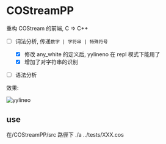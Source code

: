 # COStreamPP
重构 COStream 的前端, C => C++

- [ ] 词法分析, 传递`数字 | 字符串 | 特殊符号`
    - [x]  修改 any_white 的定义后, yylineno 在 repl 模式下能用了
    - [x]  增加了对字符串的识别
- [ ] 语法分析


效果:

![yylineo](https://i.loli.net/2018/11/26/5bfbf72f270ac.png)

## use

在/COStreamPP/src 路径下 ./a ../tests/XXX.cos